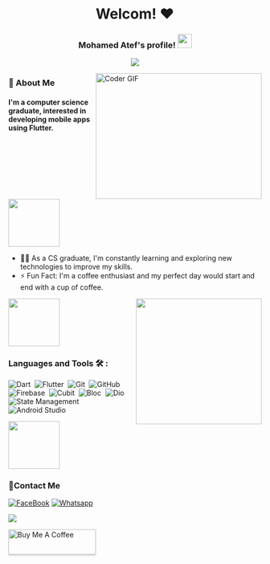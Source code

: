 <h1 align="center">Welcom! ♥</h1>


<h3 align="center">
  Mohamed Atef's profile!
  <img src="https://media.giphy.com/media/hvRJCLFzcasrR4ia7z/giphy.gif" width="28">
</h3>

<p align="center">
  <a href="https://github.com/DenverCoder1/readme-typing-svg"><img src="https://readme-typing-svg.herokuapp.com/?lines=Flutter%20developer&font=Fira%20Code&center=true&width=440&height=45&color=f75c7e&vCenter=true&size=22"></a>
</p> 


<img align="right" src="https://media.giphy.com/media/SWoSkN6DxTszqIKEqv/giphy.gif" alt="Coder GIF" width="330" height="250">

<h3>🚀 About Me</h3> 
<h4> I'm a computer science graduate, interested in developing mobile apps using Flutter. </h4>

<img align="center" src="https://github.com/Govindv7555/Govindv7555/blob/main/49e76e0596857673c5c80c85b84394c1.gif" width= 45% height=95px>

- 👨‍💻 As a CS graduate, I'm constantly learning and exploring new technologies to improve my skills.
- ⚡ Fun Fact: I'm a coffee enthusiast and my perfect day would start and end with a cup of coffee.


<img align="center" src="https://github.com/Govindv7555/Govindv7555/blob/main/49e76e0596857673c5c80c85b84394c1.gif" width= 45% height=95px>

<img width="250" align="right" src="https://c.tenor.com/_DOBjnGspYAAAAAM/code-coding.gif">


### Languages and Tools 🛠 : 

![Dart](https://img.shields.io/badge/-Dart-05122A?style=flat&logo=dart)&nbsp;
![Flutter](https://img.shields.io/badge/-Flutter-05122A?style=flat&logo=flutter&logoColor=563D7C)&nbsp;
![Git](https://img.shields.io/badge/-Git-05122A?style=flat&logo=git)&nbsp;
![GitHub](https://img.shields.io/badge/-GitHub-05122A?style=flat&logo=github)&nbsp;
![Firebase](https://img.shields.io/badge/-firebase-05122A?style=flat&logo=firebase)&nbsp;
![Cubit](https://img.shields.io/badge/-Cubit-05122A?style=flat&logo=cubit)&nbsp;
![Bloc](https://img.shields.io/badge/-Bloc-05122A?style=flat&logo=bloc)&nbsp;
![Dio](https://img.shields.io/badge/-Dio-05122A?style=flat&logo=dio)&nbsp;
![State Management](https://img.shields.io/badge/-State%20Management-05122A?style=flat&logo=state-management&logoColor=007ACC)&nbsp;
![Android Studio](https://img.shields.io/badge/-Android%20Studio-05122A?style=flat&logo=android-studio&logoColor=007ACC)&nbsp;

<img src="https://github.com/Govindv7555/Govindv7555/blob/main/49e76e0596857673c5c80c85b84394c1.gif" width=45% height=95px>


 ### 🔗Contact Me
[![FaceBook](https://img.shields.io/badge/Facebook-1877F2?style=for-the-badge&logo=facebook&logoColor=white)](https://www.facebook.com/profile.php?id=100007632333514)
[![Whatsapp](https://img.shields.io/badge/-Whatsapp-075e54?style=for-the-badge&logo=Whatsapp&logoColor=white)](https://api.whatsapp.com/send?phone=01554465660)

<a href="https://www.linkedin.com/in/mohamed-atef-43671823b" target="_blank"><img src="https://img.shields.io/badge/-Mohamed%20Atef-0077B5?style=for-the-badge&logo=Linkedin&logoColor=white"/></a>

<a href="https://www.buymeacoffee.com/mohamedAtef" target="_blank"><img src="https://cdn.buymeacoffee.com/buttons/v2/lato-orange.png" alt="Buy Me A Coffee" style="height: 50px !important;width: 174px !important;box-shadow: 0px 3px 2px 0px rgba(190, 190, 190, 0.5) !important;-webkit-box-shadow: 0px 3px 2px 0px rgba(190, 190, 190, 0.5) !important;" ></a>




<!---
Mohamed-Atef-work/Mohamed-Atef-work is a ✨ special ✨ repository because its `README.md` (this file) appears on your GitHub profile.
You can click the Preview link to take a look at your changes.
--->
